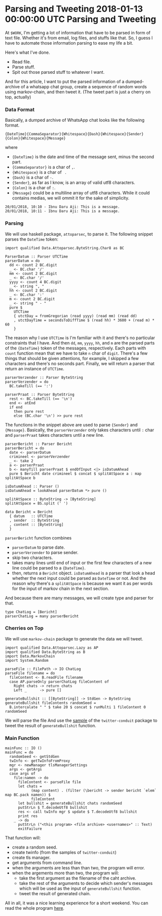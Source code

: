 Parsing and Tweeting
2018-01-13 00:00:00 UTC
Parsing and Tweeting
====================

At `$WORK`, I'm getting a lot of information that have to be parsed in form of
text file.
Whether it's from email, log files, and stuffs like that.
So, I guess I have to automate those information parsing to ease my life a bit.

Here's what I've done.

- Read file.
- Parse stuff.
- Spit out those parsed stuff to whatever I want.

And for this article, I want to put the parsed information of a dumped-archive of
a whatsapp chat group, create a sequence of random words using markov-chain,
and then tweet it.
(The tweet part is just a cherry on top, actually)

### Data Format
Basically, a dumped archive of WhatsApp chat looks like the following format.
```
{DateTime}{CommaSeparator}{Whitespace}{Dash}{Whitespace}{Sender}{Colon}{Whitespace}{Message}
```
where

- `{DateTime}` is the date and time of the message sent, minus the second part.
- `{CommaSeparator}` is a char of `,`.
- `{Whitespace}` is a char of ` `.
- `{Dash}` is a char of `-`.
- `{Sender}`, as far as I know, is an array of valid utf8 characters.
- `{Colon}` is a char of `:`.
- `{Message}` could be a multiline array of utf8 characters.
  While it could contains medias, we will ommit it for the sake of simplicity.
```
20/01/2018, 10:10 - Ibnu Daru Aji: This is a message.
20/01/2018, 10:11 - Ibnu Daru Aji: This is a message.

```

### Parsing
We will use haskell package, `attoparsec`, to parse it.
The following snippet parses the `DateTime` token:
```
import qualified Data.Attoparsec.ByteString.Char8 as BC

ParserDatum :: Parser UTCTime
parserDatum = do
  dd <- count 2 BC.digit
  _ <- BC.char '/'
  mm <- count 2 BC.digit
  _ <- BC.char '/'
  yyyy <- count 4 BC.digit
  _ <- string ", "
  hh <- count 2 BC.digit
  _ <- BC.char ':'
  m <- count 2 BC.digit
  _ <- string " - "
  pure $
    UTCTime
    { utctDay = fromGregorian (read yyyy) (read mm) (read dd)
    , utctDayTime = secondsToDiffTime $ (read hh) * 3600 + (read m) * 60
    }
```
The reason why I use `UTCTime` is I'm familiar with it and there's no particular
constraints that I have.
And then `dd`, `mm`, `yyyy`, `hh`, and `m` are the parsed parts of the `{DateTime}`
token of the messages, respectively.
Each parts with `count` function mean that we have to take `n` char of `digit`.
There's a few things that should be given attentions, for example, I skipped a few
characters and there's no seconds part.
Finally, we will return a parser that return an instance of `UTCTime`.

```
parserVerzender :: Parser ByteString
parserVerzender = do
  BC.takeTill (== ':')

parserPraat :: Parser ByteString
  rest <- BC.takeTill (== '\n')
  end <- atEnd
  if end
    then pure rest
    else (BC.char '\n') >> pure rest
```
The functions in the snippet above are used to parse `{Sender}` and `{Message}`.
Basically, the `parserVerzender` only takes characters until `:` char and `parserPraat`
takes characters until a new line.

```
parserBericht :: Parser Bericht
parserBericht = do
  date <- parserDatum
  crimineel <- parserVerzender
  _ <- take 2
  a <- parserPraat
  b <- manyTill parserPraat $ endOfInput <|> isDatumAhead
  pure $ Bericht date crimineel $ concat $ splitAtSpace a : map splitAtSpace b

isDatumAhead :: Parser ()
isDatumAhead = lookAhead parserDatum *> pure ()

splitAtSpace :: ByteString -> [ByteString]
splitAtSpace = BS.split (' ')

data Bericht = Bericht
  { datum   :: UTCTime
  , sender  :: ByteString
  , content :: [ByteString]
  }
```
`parserBericht` function combines
- `parserDatum` to parse date.
- `parserVerzender` to parse sender.
- skip two characters.
- takes many lines until end of input or the first few characters of a new line
  could be parsed to a `{DateTime}`.
- then, returns a `Bericht` object.
`isDatumAhead` is a parser that look a head whether the next input could be parsed
as `DateTime` or not.
And the reason why there's a `splitAtSpace` is because we want it as per words
for the input of markov chain in the next section.

And because there are many messages, we will create type and parser for that.
```
type ChatLog = [Bericht]
parserChatLog = many parserBericht
```

### Cherries on Top
We will use `markov-chain` package to generate the data we will tweet.
```
import qualified Data.Attoparsec.Lazy as AP
import qualified Data.ByteString as B
import Data.MarkovChain
import System.Random

parseFile :: FilePath -> IO ChatLog
parseFile filename = do
  fileContent <- B.readFile filename
  case AP.parseOnly parserChatLog fileContent of
    Right chats -> return chats
    Left _      -> pure []

generateBullshit :: [[ByteString]] -> StdGen -> ByteString
generateBullshit fileContents randomSeed =
  B.intercalate " " $ take 20 $ concat $ runMulti 1 fileContent 0 randomSeed
```
We will parse the file 
And use the [sample](https://github.com/himura/twitter-conduit/tree/master/sample)
of the `twitter-conduit` package to tweet the result of `generateBullshit` function.

### Main Function
```
mainFunc :: IO ()
mainFunc = do
  randomSeed <- getStdGen
  twInfo <- getTwInfoFromProxy
  mgr <- newManager tlsManagerSettings
  args <- getArgs
  case args of
    file:namen -> do
      fileContent <- parseFile file
      let chats =
            (map content) . (filter (\bericht -> sender bericht `elem` map BC.pack namen)) $
            fileContent
      let bullshit = generateBullshit chats randomSeed
      putStrLn $ T.decodeUtf8 bullshit
      res <- call twInfo mgr $ update $ T.decodeUtf8 bullshit
      print res
    _ -> do
      putStrLn ("<this program> <file archive> <usernames>" :: Text)
      exitFailure
```
That function will:

- create a random seed.
- create twinfo (from the samples of `twitter-conduit`)
- create tls manager.
- get arguments from command line.
- when the arguments are less than than two, the program will error.
- when the argements more than two, the program will:
  - take the first argument as the filename of the caht archive.
  - take the rest of the arguments to decide which sender's messages which
    will be used as the input of `generateBullshit` function.
  - tweet the result of generated chain.

All in all, it was a nice learning experience for a short weekend.
You can read the whole program [here](https://gitlab.com/ibunda/Tiwik).

